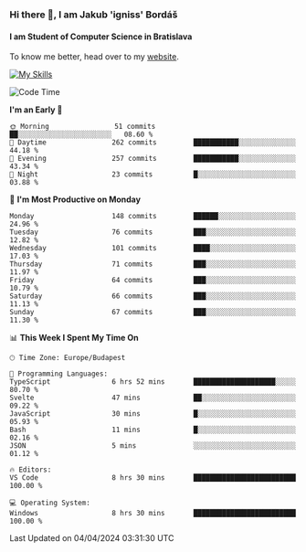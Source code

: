 ### Hi there 👋, I am Jakub 'igniss' Bordáš

#### I am Student of Computer Science in Bratislava
To know me better, head over to my [website](https://bordas.sk).

[![My Skills](https://skillicons.dev/icons?i=js,html,css,figma,svelte,java,kotlin,python,postgresql,typescript,nest,nodejs)](https://bordas.sk)


<!--START_SECTION:waka-->
![Code Time](http://img.shields.io/badge/Code%20Time-1%2C458%20hrs%2023%20mins-blue)

**I'm an Early 🐤** 

```text
🌞 Morning                51 commits          ██░░░░░░░░░░░░░░░░░░░░░░░   08.60 % 
🌆 Daytime                262 commits         ███████████░░░░░░░░░░░░░░   44.18 % 
🌃 Evening                257 commits         ███████████░░░░░░░░░░░░░░   43.34 % 
🌙 Night                  23 commits          █░░░░░░░░░░░░░░░░░░░░░░░░   03.88 % 
```
📅 **I'm Most Productive on Monday** 

```text
Monday                   148 commits         ██████░░░░░░░░░░░░░░░░░░░   24.96 % 
Tuesday                  76 commits          ███░░░░░░░░░░░░░░░░░░░░░░   12.82 % 
Wednesday                101 commits         ████░░░░░░░░░░░░░░░░░░░░░   17.03 % 
Thursday                 71 commits          ███░░░░░░░░░░░░░░░░░░░░░░   11.97 % 
Friday                   64 commits          ███░░░░░░░░░░░░░░░░░░░░░░   10.79 % 
Saturday                 66 commits          ███░░░░░░░░░░░░░░░░░░░░░░   11.13 % 
Sunday                   67 commits          ███░░░░░░░░░░░░░░░░░░░░░░   11.30 % 
```


📊 **This Week I Spent My Time On** 

```text
🕑︎ Time Zone: Europe/Budapest

💬 Programming Languages: 
TypeScript               6 hrs 52 mins       ████████████████████░░░░░   80.70 % 
Svelte                   47 mins             ██░░░░░░░░░░░░░░░░░░░░░░░   09.22 % 
JavaScript               30 mins             █░░░░░░░░░░░░░░░░░░░░░░░░   05.93 % 
Bash                     11 mins             █░░░░░░░░░░░░░░░░░░░░░░░░   02.16 % 
JSON                     5 mins              ░░░░░░░░░░░░░░░░░░░░░░░░░   01.12 % 

🔥 Editors: 
VS Code                  8 hrs 30 mins       █████████████████████████   100.00 % 

💻 Operating System: 
Windows                  8 hrs 30 mins       █████████████████████████   100.00 % 
```


 Last Updated on 04/04/2024 03:31:30 UTC
<!--END_SECTION:waka-->
